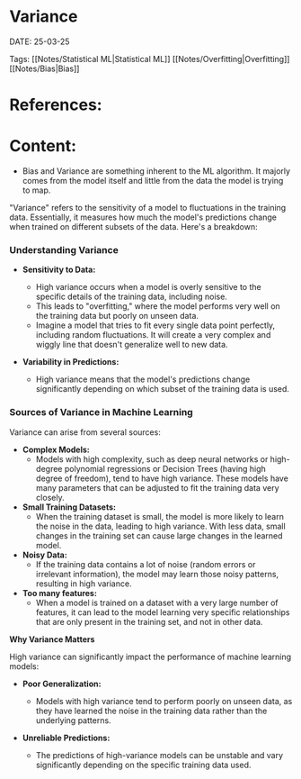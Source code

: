 
# Variance


DATE:  25-03-25


Tags:  [[Notes/Statistical ML|Statistical ML]] [[Notes/Overfitting|Overfitting]] [[Notes/Bias|Bias]]

# References:




# Content:

- Bias and Variance are something inherent to the ML algorithm. It majorly comes from the model itself and little from the data the model is trying to map.

"Variance" refers to the sensitivity of a model to fluctuations in the training data. Essentially, it measures how much the model's predictions change when trained on different subsets of the data. Here's a breakdown:

### **Understanding Variance**

- **Sensitivity to Data:**
    - High variance occurs when a model is overly sensitive to the specific details of the training data, including noise.
    - This leads to "overfitting," where the model performs very well on the training data but poorly on unseen data.  
    - Imagine a model that tries to fit every single data point perfectly, including random fluctuations. It will create a very complex and wiggly line that doesn't generalize well to new data.  

- **Variability in Predictions:**
    - High variance means that the model's predictions change significantly depending on which subset of the training data is used.


### **Sources of Variance in Machine Learning**

Variance can arise from several sources:

- **Complex Models:**
    - Models with high complexity, such as deep neural networks or high-degree polynomial regressions or Decision Trees (having high degree of freedom), tend to have high variance. These models have many parameters that can be adjusted to fit the training data very closely.  
- **Small Training Datasets:**
    - When the training dataset is small, the model is more likely to learn the noise in the data, leading to high variance. With less data, small changes in the training set can cause large changes in the learned model.
- **Noisy Data:**
    - If the training data contains a lot of noise (random errors or irrelevant information), the model may learn those noisy patterns, resulting in high variance.  
- **Too many features:**
    - When a model is trained on a dataset with a very large number of features, it can lead to the model learning very specific relationships that are only present in the training set, and not in other data.

**Why Variance Matters**

High variance can significantly impact the performance of machine learning models:  

- **Poor Generalization:**
    - Models with high variance tend to perform poorly on unseen data, as they have learned the noise in the training data rather than the underlying patterns.  
        
- **Unreliable Predictions:**
    - The predictions of high-variance models can be unstable and vary significantly depending on the specific training data used.

